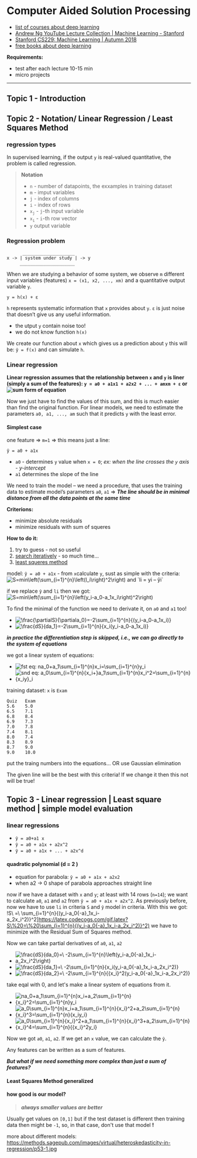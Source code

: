 # Computer Aided Solution Processing

- [list of courses about deep learning](https://github.com/josephmisiti/awesome-machine-learning/blob/master/courses.md)
- [Andrew Ng YouTube Lecture Collection | Machine Learning - Stanford](https://www.youtube.com/playlist?list=PLA89DCFA6ADACE599)
- [Stanford CS229: Machine Learning | Autumn 2018](https://www.youtube.com/playlist?list=PLoROMvodv4rMiGQp3WXShtMGgzqpfVfbU)
- [free books about deep learning](https://github.com/josephmisiti/awesome-machine-learning/blob/master/books.md)


**Requirements:**
- test after each lecture 10-15 min
- micro projects

-----

## Topic 1 - Introduction
## Topic 2 - Notation/ Linear Regression / Least Squares Method
### regression types
In supervised learning, if the output `y` is real-valued quantitative, the problem is called regression.

> **Notation**
> - `n` - number of datapoints, the exxamples in training dataset
> - `m` - imput variables
> - `j` - index of columns
> - `i` - index of rows
> - `x`<sub>`j`</sub> - `j`-th input variable
> - `x`<sub>`i`</sub> - `i`-th row vector 
> - `y` output variable

### Regression problem
```
      ____________________
x -> | system under study | -> y
     _____________________
```

When we are studying a behavior of some system, we observe `m` different input variables (features) `x = (x1, x2, ..., xm)` and a quantitative output variable `y`.

`y = h(x) + ε`

`h` represents systematic information that `x` provides about `y`. `ε` is just noise that doesn’t give us any useful information.

- the utput `y` contain noise too!
- we do not know function `h(x)`

We create our function about `x` which gives us a prediction about `y` this will be: `ŷ = f(x)` and can simulate `h`.

### Linear regression
**Linear regression assumes that the relationship between `x` and `y` is liner (simply a sum of the features): `y = a0 + a1x1 + a2x2 + ... + amxm + ε` or ![sum form of equation](https://latex.codecogs.com/gif.latex?y=a_0+\sum_{j=1}^{m}{a_jx_j+\varepsilon})**

Now we just have to find the values of this sum, and this is much easier than find the original function. For linear models, we need to estimate the parameters `a0, a1, ..., am` such that it predicts `y` with the least error. 

#### Simplest case 
one feature => `m=1` => this means just a line: 

`ŷ = a0 + a1x`

- `a0` - determines `y` value when `x = 0`; *ex: when the line crosses the `y` axis - y-intercept*
- `a1` determines the slope of the line

We need to train the model – we need a procedure, that uses the training data to estimate model’s parameters `a0`, `a1` => ***The line should be in minimal distance from all the data points at the same time***

**Criterions:**
- minimize absolute residuals
- minimize residuals with sum of squeres

**How to do it:**
1. try to guess - not so useful
2. [search iteratively](https://towardsdatascience.com/linear-regression-using-gradient-descent-97a6c8700931) - so much time...
3. [least squeres method](https://setosa.io/ev/ordinary-least-squares-regression/)

model: `ŷ = a0 + a1x` - from `x`calculate `y`, sust as simple with the criteria: ![S=min\left(\sum_{i=1}^{n}\left(l_i\right)^2\right)](https://latex.codecogs.com/gif.latex?S=min\left(\sum_{i=1}^{n}\left(l_i\right)^2\right)) and `li = yi – ŷi`

if we replace `ŷ` and `li` then we got: ![S=min\left(\sum_{i=1}^{n}\left(y_i-a_0-a_1x_i\right)^2\right)](https://latex.codecogs.com/gif.latex?S=min\left(\sum_{i=1}^{n}\left(y_i-a_0-a_1x_i\right)^2\right))

To find the minimal of the function we need to derivate it, on `a0` and `a1` too!

- ![\frac{\partialS}{\partiala_0}=-2\sum_{i=1}^{n}{(y_i-a_0-a_1x_i)}](https://latex.codecogs.com/gif.latex?\frac{dS}{da_0}=-2\sum_{i=1}^{n}{(y_i-a_0-a_1x_i)})
- ![\frac{dS}{da_1}=-2\sum_{i=1}^{n}{x_i(y_i-a_0-a_1x_i)}](https://latex.codecogs.com/gif.latex?\frac{dS}{da_1}=-2\sum_{i=1}^{n}{x_i(y_i-a_0-a_1x_i)})

***in practice the differentiation step is skipped, i.e., we can go directly to the system of equations***

we got a linear system of equations:
- ![fst eq: na_0+a_1\sum_{i=1}^{n}x_i=\sum_{i=1}^{n}y_i](https://latex.codecogs.com/gif.latex?na_0+a_1\sum_{i=1}^{n}x_i=\sum_{i=1}^{n}y_i)
- ![snd eq: a_0\sum_{i=1}^{n}{x_i+}a_1\sum_{i=1}^{n}x_i^2=\sum_{i=1}^{n}{x_iy}_i](https://latex.codecogs.com/gif.latex?a_0\sum_{i=1}^{n}{x_i+}a_1\sum_{i=1}^{n}x_i^2=\sum_{i=1}^{n}{x_iy}_i)


training dataset: `x` is `Exam`
```
Quiz   Exam
5.6    5.0
6.5    7.1
6.8    8.4
6.9    7.3
7.0    7.8
7.4    8.1
8.0    7.4
8.3    8.9
8.7    9.0
9.0    10.0
```

put the traing numbers into the equations... OR use Gaussian elimination

The given line will be the best with this criteria! If we change it then this not will be true!

## Topic 3 - Linear regression | Least square method | simple model evaluation
### linear regressions
- `ŷ = a0+a1 x`
- `ŷ = a0 + a1x + a2x^2`
- `ŷ = a0 + a1x + ... + a2x^d`

#### quadratic polynomial (d = 2 )
- equation for parabola: `ŷ = a0 + a1x + a2x2`
- when a2 -> 0 shape of parabola approaches straight line

now if we have a dataset with `x` and `y`; at least with 14  rows (`n=14`); we want to calculate `a0`, `a1` and `a2` from `ŷ = a0 + a1x + a2x^2`. As previously before, now we have to use `li` in criteria `S` and `ŷ` model in criteria. With this we got: !S\ =\ \sum_{i=1}^{n}{(y_i-a_0{-a}_1x_i-a_2x_i^2)}^2]https://latex.codecogs.com/gif.latex?S\%20=\%20\sum_{i=1}^{n}{(y_i-a_0{-a}_1x_i-a_2x_i^2)}^2) we have to minimize with the Residual Sum of Squares method.

Now we can take partial derivatives of `a0`, `a1`, `a2`
- ![\frac{dS}{da_0}=\ -2\sum_{i=1}^{n}\left(y_i-a_0{-a}_1x_i-a_2x_i^2\right)](https://latex.codecogs.com/gif.latex?\frac{dS}{da_0}=\%20-2\sum_{i=1}^{n}\left(y_i-a_0{-a}_1x_i-a_2x_i^2\right))
- ![\frac{dS}{da_1}=\ -2\sum_{i=1}^{n}{x_i(y_i-a_0{-a}_1x_i-a_2x_i^2)}](https://latex.codecogs.com/gif.latex?\frac{dS}{da_1}=\%20-2\sum_{i=1}^{n}{x_i(y_i-a_0{-a}_1x_i-a_2x_i^2)})
- ![\frac{dS}{da_2}=\ -2\sum_{i=1}^{n}{{x_i}^2(y_i-a_0{-a}_1x_i-a_2x_i^2)}](https://latex.codecogs.com/gif.latex?\frac{dS}{da_2}=\%20-2\sum_{i=1}^{n}{{x_i}^2(y_i-a_0{-a}_1x_i-a_2x_i^2)})

take eqal with 0, and let's make a linear system of equations from it. 
- ![na_0+a_1\sum_{i=1}^{n}x_i+a_2\sum_{i=1}^{n}{x_i}^2=\sum_{i=1}^{n}y_i](https://latex.codecogs.com/gif.latex?na_0+a_1\sum_{i=1}^{n}x_i+a_2\sum_{i=1}^{n}{x_i}^2=\sum_{i=1}^{n}y_i)
- ![a_0\sum_{i=1}^{n}x_i+a_1\sum_{i=1}^{n}{x_i}^2+a_2\sum_{i=1}^{n}{x_i}^3=\sum_{i=1}^{n}{x_iy_i}](https://latex.codecogs.com/gif.latex?a_0\sum_{i=1}^{n}x_i+a_1\sum_{i=1}^{n}{x_i}^2+a_2\sum_{i=1}^{n}{x_i}^3=\sum_{i=1}^{n}{x_iy_i})
- ![a_0\sum_{i=1}^{n}{x_i}^2+a_1\sum_{i=1}^{n}{x_i}^3+a_2\sum_{i=1}^{n}{x_i}^4=\sum_{i=1}^{n}{{x_i}^2y_i}](https://latex.codecogs.com/gif.latex?a_0\sum_{i=1}^{n}{x_i}^2+a_1\sum_{i=1}^{n}{x_i}^3+a_2\sum_{i=1}^{n}{x_i}^4=\sum_{i=1}^{n}{{x_i}^2y_i})

Now we got `a0`, `a1`, `a2`. If we get an `x` value, we can calculate the `ŷ`. 

Any features can be written as a sum of features.

***But what if we need something more complex than just a sum of features?***

#### Least Squares Method generalized

#### how good is our model?
> ***always smaller values are better***

Usually get values on `[0,1]` but if the test dataset is different then training data then might be `-1`, so, in that case, don't use that model **!**

more about different models: https://methods.sagepub.com/images/virtual/heteroskedasticity-in-regression/p53-1.jpg


